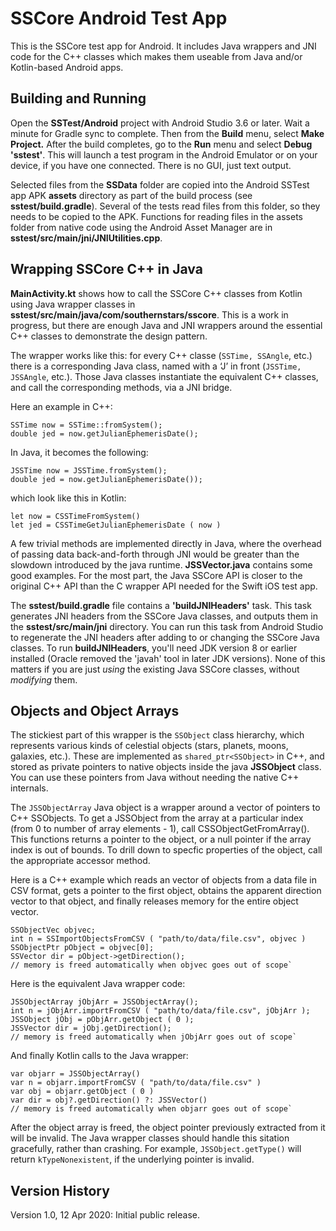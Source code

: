 SSCore Android Test App
=======================

This is the SSCore test app for Android. It includes Java wrappers and JNI code for the C++ classes which makes them useable from Java and/or Kotlin-based Android apps.

Building and Running
--------------------

Open the **SSTest/Android** project with Android Studio 3.6 or later. Wait a minute for Gradle sync to complete. Then from the **Build** menu, select **Make Project.** After the build completes, go to the **Run** menu and select **Debug 'sstest'**. This will launch a test program in the Android Emulator or on your device, if you have one connected.  There is no GUI, just text output.

Selected files from the **SSData** folder are copied into the Android SSTest app APK **assets** directory as part of the build process (see **sstest/build.gradle**). Several of the tests read files from this folder, so they needs to be copied to the APK. Functions for reading files in the assets folder from native code using the Android Asset Manager are in **sstest/src/main/jni/JNIUtilities.cpp**.

Wrapping SSCore C++ in Java
---------------------------

**MainActivity.kt** shows how to call the SSCore C++ classes from Kotlin using Java wrapper classes in **sstest/src/main/java/com/southernstars/sscore**. This is a work in progress, but there are enough Java and JNI wrappers around the essential C++ classes to demonstrate the design pattern.

The wrapper works like this: for every C++ classe (`SSTime, SSAngle`, etc.) there is a corresponding Java class, named with a ‘J’ in front (`JSSTime, JSSAngle`, etc.). Those Java classes instantiate the equivalent C++ classes, and call the corresponding methods, via a JNI bridge.
 
Here an example in C++:
 
    SSTime now = SSTime::fromSystem();
    double jed = now.getJulianEphemerisDate();
 
In Java, it becomes the following:
 
    JSSTime now = JSSTime.fromSystem();
    double jed = now.getJulianEphemerisDate());
 
which look like this in Kotlin:
 
    let now = CSSTimeFromSystem()
    let jed = CSSTimeGetJulianEphemerisDate ( now )

A few trivial methods are implemented directly in Java, where the overhead of passing data back-and-forth through JNI would be greater than the slowdown introduced by the java runtime. **JSSVector.java** contains some good examples.  For the most part, the Java SSCore API is closer to the original C++ API than the C wrapper API needed for the Swift iOS test app.

The **sstest/build.gradle** file contains a **'buildJNIHeaders'** task. This task generates JNI headers from the SSCore Java classes, and outputs them in the **sstest/src/main/jni** directory. You can run this task from Android Studio to regenerate the JNI headers after adding to or changing the SSCore Java classes. To run **buildJNIHeaders**, you'll need JDK version 8 or earlier installed (Oracle removed the 'javah' tool in later JDK versions). None of this matters if you are just _using_ the existing Java SSCore classes, without _modifying_ them.

Objects and Object Arrays
-------------------------

The stickiest part of this wrapper is the `SSObject` class hierarchy, which represents various kinds of celestial objects (stars, planets, moons, galaxies, etc.).  These are implemented as `shared_ptr<SSObject>` in C++, and stored as private pointers to native objects inside the java **JSSObject** class. You can use these pointers from Java without needing the native C++ internals.

The `JSSObjectArray` Java object is a wrapper around a vector of pointers to C++ SSObjects. To get a JSSObject from the array at a particular index (from 0 to number of array elements - 1), call CSSObjectGetFromArray(). This functions returns a pointer to the object, or a null pointer if the array index is out of bounds. To drill down to specfic properties of the object, call the appropriate accessor method.

Here is a C++ example which reads an vector of objects from a data file in CSV format, gets a pointer to the first object, obtains the apparent direction vector to that object, and finally releases memory for the entire object vector.

    SSObjectVec objvec;
    int n = SSImportObjectsFromCSV ( "path/to/data/file.csv", objvec )
    SSObjectPtr pObject = objvec[0];
    SSVector dir = pObject->getDirection();
    // memory is freed automatically when objvec goes out of scope`

Here is the equivalent Java wrapper code:

    JSSObjectArray jObjArr = JSSObjectArray();
    int n = jObjArr.importFromCSV ( "path/to/data/file.csv", jObjArr );
    JSSObject jObj = pObjArr.getObject ( 0 );
    JSSVector dir = jObj.getDirection();
    // memory is freed automatically when jObjArr goes out of scope`

And finally Kotlin calls to the Java wrapper:

    var objarr = JSSObjectArray()
    var n = objarr.importFromCSV ( "path/to/data/file.csv" )
    var obj = objarr.getObject ( 0 )
    var dir = obj?.getDirection() ?: JSSVector()
    // memory is freed automatically when objarr goes out of scope`

After the object array is freed, the object pointer previously extracted from it will be invalid. The Java wrapper classes should handle this sitation gracefully, rather than crashing. For example, `JSSObject.getType()` will return `kTypeNonexistent`, if the underlying pointer is invalid.

Version History
---------------

Version 1.0, 12 Apr 2020: Initial public release.
